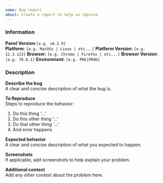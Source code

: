 ```yaml
---
name: Bug report
about: Create a report to help us improve
---
```


### Information
**Panel Version**:`[e.g. v0.2.9]`  
**Platform**: `[e.g. MacOSx | Linux | etc...]`
**Platform Version**: `[e.g. 12.3.123]`
**Browser**: `[e.g. Chrome | Firefox | etc...]`
**Browser Version**: `[e.g. 78.0.1]`
**Environment**: `[e.g. PRE|PROD]` 

### Description
**Describe the bug**  
A clear and concise description of what the bug is.

**To Reproduce**  
Steps to reproduce the behavior:
1. Do this thing '...'
2. Do this other thing '...'
3. Do that other thing '...'
4. And error happens


**Expected behavior**  
A clear and concise description of what you expected to happen.

**Screenshots**  
If applicable, add screenshots to help explain your problem.

**Additional context**  
Add any other context about the problem here.
